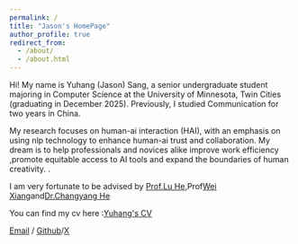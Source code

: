 ```yaml
---
permalink: /
title: "Jason's HomePage"
author_profile: true
redirect_from: 
  - /about/
  - /about.html
---
```


Hi!
My name is Yuhang (Jason) Sang, a senior undergraduate student majoring in Computer Science at the University of Minnesota, Twin Cities (graduating in December 2025).
Previously, I studied Communication for two years in China. 

My research focuses on human-ai interaction (HAI), with an emphasis on using nlp technology to enhance human-ai trust and collaboration. My dream is to help professionals and novices alike improve work efficiency ,promote equitable access to AI tools and expand the boundaries of human creativity. .

I am very fortunate to be advised by [Prof.Lu He](https://luheholly.com/),Prof[Wei Xiang](https://person.zju.edu.cn/en/0617496)and[Dr.Changyang He](https://hechangyang.com/)

You can find my cv here :[Yuhang's CV](../assets/cv.pdf)

[Email](mailto:sang0072@umn.edu) / [Github](http://github.com/js-sang)/[X](https://x.com/mac28si)

